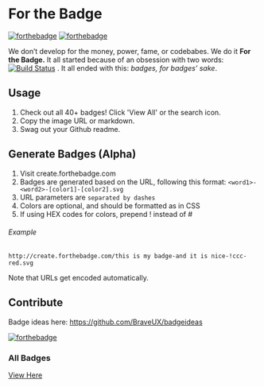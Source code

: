 # For the Badge

[![forthebadge](http://forthebadge.com/badges/fuck-it-ship-it.svg)](http://forthebadge.com)
[![forthebadge](http://forthebadge.com/badges/no-ragrets.svg)](http://forthebadge.com)

We don’t develop for the money, power, fame, or codebabes. We do it **For the Badge.** It all started because of an obsession with two words: [![Build Status](https://travis-ci.org/BraveUX/forthebadge.svg)](https://travis-ci.org/BraveUX/forthebadge) . It all ended with this: _badges, for badges’ sake_.

## Usage

1. Check out all 40+ badges!  Click 'View All' or the search icon.
2. Copy the image URL or markdown.
3. Swag out your Github readme.

## Generate Badges (Alpha)
1. Visit create.forthebadge.com
2. Badges are generated based on the URL, following this format: `<word1>-<word2>-[color1]-[color2].svg`
3. URL parameters are `separated by dashes`
4. Colors are optional, and should be formatted as in CSS
5. If using HEX codes for colors, prepend ! instead of #

###### Example

`http://create.forthebadge.com/this is my badge-and it is nice-!ccc-red.svg`

Note that URLs get encoded automatically.

## Contribute

Badge ideas here: https://github.com/BraveUX/badgeideas

[![forthebadge](http://forthebadge.com/badges/built-with-love.svg)](http://forthebadge.com)



### All Badges

[View Here](http://forthebadge.com)



